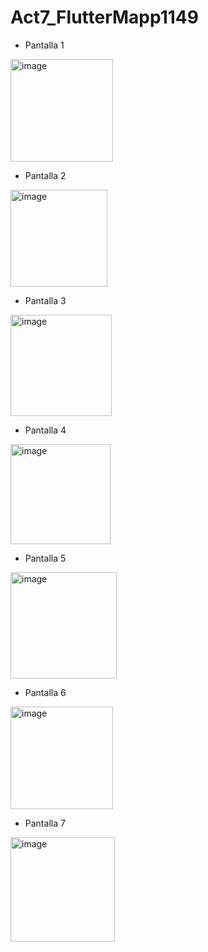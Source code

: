 # Act7_FlutterMapp1149

- Pantalla 1

<img width="164" alt="image" src="https://github.com/user-attachments/assets/76efaa68-05ea-4f6a-b9bc-64c725480c79" />

- Pantalla 2

 <img width="155" alt="image" src="https://github.com/user-attachments/assets/534088f3-cf4d-45ef-bfb7-5c0daadb9794" />
 
- Pantalla 3

<img width="162" alt="image" src="https://github.com/user-attachments/assets/c363b373-655c-4990-b201-ed082ff6645a" />
 
- Pantalla 4

 <img width="160" alt="image" src="https://github.com/user-attachments/assets/76f7e34a-0f3b-45b0-a37f-4e189c3527d4" />
 
- Pantalla 5

<img width="170" alt="image" src="https://github.com/user-attachments/assets/d9b81396-59a7-4ee7-a020-e38effc13054" />
  
- Pantalla 6

<img width="164" alt="image" src="https://github.com/user-attachments/assets/3ddce94f-fde2-43b4-9ad3-d7c7ad4abf4b" />

- Pantalla 7

<img width="167" alt="image" src="https://github.com/user-attachments/assets/7582900d-3c75-4e4f-8ec9-67b7e6dab4db" />
